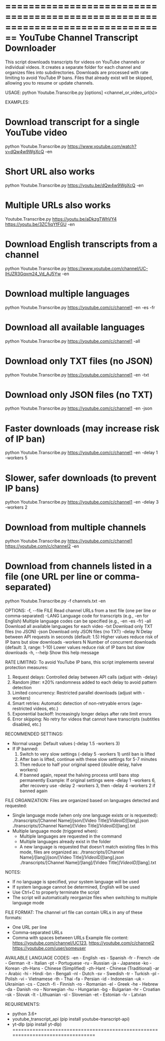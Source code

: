 ================================================================================
YouTube Channel Transcript Downloader
================================================================================

This script downloads transcripts for videos on YouTube channels or individual videos.
It creates a separate folder for each channel and organizes files into subdirectories.
Downloads are processed with rate limiting to avoid YouTube IP bans.
Files that already exist will be skipped, allowing you to resume or update channels.

USAGE:
  python Youtube.Transcribe.py [options] <channel_or_video_url(s)>

EXAMPLES:
  # Download transcript for a single YouTube video
  python Youtube.Transcribe.py https://www.youtube.com/watch?v=dQw4w9WgXcQ -en
  # Short URL also works
  python Youtube.Transcribe.py https://youtu.be/dQw4w9WgXcQ -en
  # Multiple URLs also works
  Youtube.Transcribe.py https://youtu.be/aDkzgTWhVY4 https://youtu.be/3ZC1iqYfFGU -en
  # Download English transcripts from a channel
  python Youtube.Transcribe.py https://www.youtube.com/channel/UC-lHJZR3Gqxm24_Vd_AJ5Yw -en
  # Download multiple languages
  python Youtube.Transcribe.py https://youtube.com/c/channel1 -en -es -fr
  # Download all available languages
  python Youtube.Transcribe.py https://youtube.com/c/channel1 -all
  # Download only TXT files (no JSON)
  python Youtube.Transcribe.py https://youtube.com/c/channel1 -en -txt
  # Download only JSON files (no TXT)
  python Youtube.Transcribe.py https://youtube.com/c/channel1 -en -json
  # Faster downloads (may increase risk of IP ban)
  python Youtube.Transcribe.py https://youtube.com/c/channel1 -en -delay 1 -workers 5
  # Slower, safer downloads (to prevent IP bans)
  python Youtube.Transcribe.py https://youtube.com/c/channel1 -en -delay 3 -workers 2
  # Download from multiple channels
  python Youtube.Transcribe.py https://youtube.com/c/channel1 https://youtube.com/c/channel2 -en
  # Download from channels listed in a file (one URL per line or comma-separated)
  python Youtube.Transcribe.py -f channels.txt -en

OPTIONS:
  -f, --file FILE    Read channel URLs from a text file (one per line or comma-separated)
  -LANG              Language code for transcripts (e.g., -en for English)
                     Multiple language codes can be specified (e.g., -en -es -fr)
  -all               Download all available languages for each video
  -txt               Download only TXT files (no JSON)
  -json              Download only JSON files (no TXT)
  -delay N           Delay between API requests in seconds (default: 1.5)
                     Higher values reduce risk of IP bans but slow downloads
  -workers N         Number of concurrent downloads (default: 3, range: 1-10)
                     Lower values reduce risk of IP bans but slow downloads
  -h, --help         Show this help message

RATE LIMITING:
  To avoid YouTube IP bans, this script implements several protection measures:
  1. Request delays: Controlled delay between API calls (adjust with -delay)
  2. Random jitter: ±20% randomness added to each delay to avoid pattern detection
  3. Limited concurrency: Restricted parallel downloads (adjust with -workers)
  4. Smart retries: Automatic detection of non-retryable errors (age-restricted videos, etc.)
  5. Exponential backoff: Increasingly longer delays after rate limit errors
  6. Error skipping: No retry for videos that cannot have transcripts (subtitles disabled, etc.)

  RECOMMENDED SETTINGS:
  - Normal usage: Default values (-delay 1.5 -workers 3)
  - If IP banned:
    1. Switch to very slow settings (-delay 5 -workers 1) until ban is lifted
    2. After ban is lifted, continue with these slow settings for 5-7 minutes
    3. Then reduce to half your original speed (double delay, halve workers)
    4. If banned again, repeat the halving process until bans stop permanently
    Example: If original settings were -delay 1 -workers 6, after recovery use
             -delay 2 -workers 3, then -delay 4 -workers 2 if banned again

FILE ORGANIZATION:
  Files are organized based on languages detected and requested:
  - Single language mode (when only one language exists or is requested):
    ./transcripts/[Channel Name]/json/[Video Title]_[VideoID]_[lang].json
    ./transcripts/[Channel Name]/[Video Title]_[VideoID]_[lang].txt
  - Multiple language mode (triggered when):
    * Multiple languages are requested in the command
    * Multiple languages already exist in the folder
    * A new language is requested that doesn't match existing files
    In this mode, files are organized as:
    ./transcripts/[Channel Name]/[lang]/json/[Video Title]_[VideoID]_[lang].json
    ./transcripts/[Channel Name]/[lang]/[Video Title]_[VideoID]_[lang].txt

NOTES:
  - If no language is specified, your system language will be used
  - If system language cannot be determined, English will be used
  - Use Ctrl+C to properly terminate the script
  - The script will automatically reorganize files when switching to multiple language mode

FILE FORMAT:
  The channel url file can contain URLs in any of these formats:
  - One URL per line
  - Comma-separated URLs
  - Comma with spaces between URLs
  Example file content:
    https://youtube.com/channel/UC123, https://youtube.com/c/channel2
    https://youtube.com/user/someuser

AVAILABLE LANGUAGE CODES:
  -en      - English                    -es      - Spanish                    -fr      - French
  -de      - German                     -it      - Italian                    -pt      - Portuguese
  -ru      - Russian                    -ja      - Japanese                   -ko      - Korean
  -zh-Hans - Chinese (Simplified)       -zh-Hant - Chinese (Traditional)      -ar      - Arabic
  -hi      - Hindi                      -bn      - Bengali                    -nl      - Dutch
  -sv      - Swedish                    -tr      - Turkish                    -pl      - Polish
  -vi      - Vietnamese                 -th      - Thai                       -fa      - Persian
  -id      - Indonesian                 -uk      - Ukrainian                  -cs      - Czech
  -fi      - Finnish                    -ro      - Romanian                   -el      - Greek
  -he      - Hebrew                     -da      - Danish                     -no      - Norwegian
  -hu      - Hungarian                  -bg      - Bulgarian                  -hr      - Croatian
  -sk      - Slovak                     -lt      - Lithuanian                 -sl      - Slovenian
  -et      - Estonian                   -lv      - Latvian

REQUIREMENTS:
  - python 3.6+
  - youtube_transcript_api (pip install youtube-transcript-api)
  - yt-dlp (pip install yt-dlp)
================================================================================
